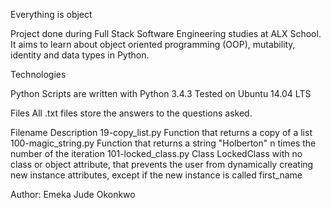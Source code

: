 Everything is object

Project done during Full Stack Software Engineering studies at ALX School. It aims to learn about object oriented programming (OOP), mutability, identity and data types in Python.

Technologies

Python Scripts are written with Python 3.4.3 Tested on Ubuntu 14.04 LTS

Files All .txt files store the answers to the questions asked.

Filename Description 19-copy_list.py Function that returns a copy of a list 100-magic_string.py Function that returns a string "Holberton" n times the number of the iteration 101-locked_class.py Class LockedClass with no class or object attribute, that prevents the user from dynamically creating new instance attributes, except if the new instance is called first_name

Author: Emeka Jude Okonkwo
